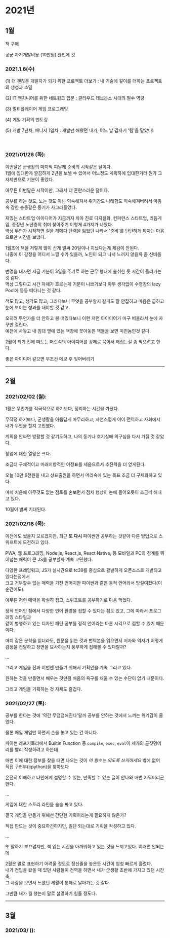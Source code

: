 # 2021년

## 1월

책 구매

공군 자기개발비용 (10만원) 한번에 컷

### 2021.1.6(수)

(1) 더 괜찮은 개발자가 되기 위한 프로젝트 더보기 : 내 기술에 깊이를 더하는 프로젝트의 생성과 소멸

(2) IT 엔지니어를 위한 네트워크 입문 : 클라우드 데브옵스 시대의 필수 역량

(3) 멀티플레이어 게임 프로그래밍

(4) 게임 기획의 멘토링

(5) 개발 7년차, 매니저 1일차 : 개발만 해왔던 내가, 어느 날 갑자기 '팀'을 맡았다!

<br>

### 2021/01/26 (화):

이번달은 군생활의 마지막 피날레 준비의 시작같은 달이다.<br>
1월에 입대한게 깔끔하게 2년을 보낼 수 있어서 어느정도 계획하에 입대한거라 뭔가 그 자체만으로 기분이 좋았다.

아무튼 이번달은 시작이만, 그래서 더 혼란스러운 달이다.

공부를 하는 것도, 노는 것도 아닌 익숙해져서 위기감도 나태함도 익숙해져버려서 마음속 강한 충동같은 동기가 사그라들었다.

재밌는 스타트업 아이디어가 지금까지 치아 진료 디지털화, 컨퍼런스 스타트업, 리듬게임, 중장년 노년층의 취미 찾아주기 이렇게 4가지가 나왔다.<br>
막상 무언가 시작하면 길을 헤메다 탄력을 잃었던 나라서 '준비'를 탄탄하게 하자는 마음으로만 시간을 보냈다.

1월초에 책을 저렇게 많이 산게 벌써 20일이나 지났다는게 체감이 안된다.<br>
나중에 이 감정을 어디서 느낄 수가 있을까, 노인이 되고 나서 느끼지 않을까 좀 신비롭다.

변명을 대자면 지금 기분이 3일을 주기로 하는 근무 형태에 술취한 듯 시간이 흘러가는 것 같다.<br>
막상 그렇다고 시간 자체가 흐르는게 기분이 나쁘기보다 아무 생각없이 수영장의 lazy Pool에 둥둥 떠다니는 것 같다.

책도 많고, 생각도 많고, 그러다보니 무엇을 공부할지 갈피도 잘 안잡히고 마음은 급하고 눈에 보이는 성과를 내야할 것 같고.

오히려 무언가를 더 안하고 붕 떠있다보니 이런 저런 아이디어가 마구 떠올라서 눈에 자꾸만 걸린다.<br>
예전에 사놓고 내 침대 옆에 있는 책장에 꽂아놓은 책들을 보면 미친놈인것 같다.

2월이 되기 전에 떠도는 머릿속의 아이디어를 강제로 묶어서 해집는걸 좀 막으려고 한다.

좋은 아이디어 같으면 무조건 메모 후 잊어버리기

-------

## 2월

### 2021/02/02 (월):

1월은 무언가를 적극적으로 하기보다, 정리하는 시간을 가졌다.

무작정 하기보다, 군생활을 아릅답게 마무리하고, 자연스럽게 이어 전역하고 사회에서 내가 무엇을 할지 고민했다.

계획을 안짜면 방활할 것 같기도하고, 나의 동기나 호기심에 의구심을 다시 가질 것 같았다.

창업에 대한 열망은 크다.

조금더 구체적이고 미래지향적인 이정표를 세움으로서 추진력을 더 얻게된다.

오늘 10만 6천원을 내고 상표출원을 하면서 머리속에 있는 목표 조금 더 구체화하고 있다.

마치 처음에 아무것도 없는 점토를 손보면서 점차 형상이 눈에 들어오듯이 조금씩 해내고 있다.

10월이 벌써 기대된다.

### 2021/02/18 (목):

이전에도 썼을지 모르겠지만, 최근 **또 다시** 파이썬만 공부하는 것같아 다른 방법으로 스위프트에 도전하고 있다.

PWA, 웹 프로그래밍, Node.js, React.js, React Native, 등 모바일과 PC의 경계를 뛰어넘는 매력이 큰 JS를 공부할까 계속 고민했다.

다양한 프레임워크, JS가 실시간으로 tc39를 중심으로 활발하게 오픈소스로 개발되고 있다는점에서<br>
크고 거부할수 없는 매력을 가진 언어지만 파이썬과 같은 동적 언어라서 망설여졌다(이 순간에도).

아무튼 저런 매력을 확실히 접고, 스위프트를 공부하기로 마음 먹었다.

정적 언어인 점에서 다양한 언어 환경을 접할 수 있다는 점도 있고, 그에 따라서 프로그래밍 스타일과<br>
같이 병행하고 있는 디자인 패턴 공부를 정적 언어라는 다른 시각으로 접할 수 있기 때문이다.

마치 같은 문학을 읽더라도, 원문을 읽는 것과 번역본을 읽으면서 저자와 역자가 어떻게 감정을 전달하고 장면을 묘사하는지 풍부하게 접해볼 수 있다랄까?

...

그리고 게임을 진짜 이번엔 만들기 위해서 기획안을 계속 그리고 있다.

원하는 것을 만들면서 배우는 것만큼 배움의 욕구를 채울 수 있는 수단이 없기 때문이다.

그리고 게임을 기획하는 것 자체도 즐겁다.

### 2021/02/27 (토):

공부를 한다는 것에 '약간 무덤덤해진다'랄까 공부를 안하는 것에서 느끼는 위기감이 줄었다.

물론 매일 게임만 하면서 손을 놓고 있는 건 아니다.

파이썬 레포지토리에서 Builtin Function 중 `compile`, `exec`, `eval`이 세개의 골칫덩어리를 빨리 작성하려고 하는데

매번 이에 대한 정보를 찾을 때면 나오는 것이 *이 함수는 되도록 쓰지마세요* 밖에 없어 직접 구현부(cpython)을 찾아보다

온전히 이해하고 타인에게 설명할 수 있는, 만족할 수 있는 글이 안나와 매번 지워버리곤한다.

...

게임에 대한 스토리 라인을 슬슬 짜고 있다.

결국 게임을 만들기 위해선 간단한 기획이라는게 필요하지 않은가?

직접 만드는 것이 중요하긴하지만, 일단 되는대로 기획을 작성하고 있다.

...

또 말하기 부끄럽지만, 책 읽는 시간을 아까워하고 있는 것을 느끼고있다. 이러면 안되는데

2월은 말로 표현하기 어려울 정도로 정신줄을 놓은듯 시간이 엄청 빠르게 흘렀다.<br>
내가 전입을 왔을 때 있던 사람들이 전역을 하면서 내가 군생활 초반에 가지고 있던 시간축,<br>
그 사람을 보면서 느꼈던 세월이 통째로 날아가는 것 같다.

그만큼 내가 뭘 했는지 말로 설명하기 힘들 정도다.

-------

## 3월

### 2021/03/ ():